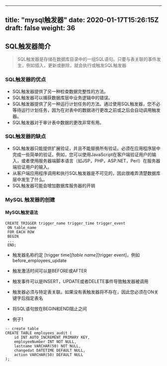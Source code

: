 
---
title: "mysql触发器"
date: 2020-01-17T15:26:15Z
draft: false
weight: 36
---

## SQL触发器简介

> SQL触发器是存储在数据库目录中的一组SQL语句。只要与表关联的事件发生，例如插入，更新或删除，就会执行或触发SQL触发器

### SQL触发器的优点

+ SQL触发器提供了另一种检查数据完整性的方法。
+ SQL触发器可以捕获数据库层中业务逻辑中的错误。
+ SQL触发器提供了另一种运行计划任务的方法。通过使用SQL触发器，您不必等待运行计划任务，因为在对表中的数据进行更改之前或之后会自动调用触发器。
+ SQL触发器对于审计表中数据的更改非常有用。

### SQL触发器的缺点

+ SQL触发器只能提供扩展验证，并且不能替换所有验证。必须在应用程序层中完成一些简单的验证。例如，您可以使用JavaScript在客户端验证用户的输入，或者使用服务器端脚本语言（如JSP，PHP，ASP.NET，Perl）在服务器端验证用户的输入。
+ 从客户端应用程序调用和执行SQL触发器是不可见的，因此很难弄清楚数据库层中发生了什么。
+ SQL触发器可能会增加数据库服务器的开销

### MySQL 触发器的创建

#### MySQL触发语法

```mysql
CREATE TRIGGER trigger_name trigger_time trigger_event
 ON table_name
 FOR EACH ROW
 BEGIN
 ...
 END; 
```

+ 触发器名称约定 [trigger time]_[table name]_[trigger event]，例如before_employees_update
+ 触发激活时间可以是BEFORE或AFTER
+ 触发事件可以是INSERT，UPDATE或者DELETE事件导致触发器被调用
+ 触发器必须与特定表关联。如果没有表触发器将不存在，因此您必须在ON关键字后指定表名
+ 将SQL语句放在BEGIN和END阻止之间

+ 例子1

```mysql
-- create table
CREATE TABLE employees_audit (
    id INT AUTO_INCREMENT PRIMARY KEY,
    employeeNumber INT NOT NULL,
    lastname VARCHAR(50) NOT NULL,
    changedat DATETIME DEFAULT NULL,
    action VARCHAR(50) DEFAULT NULL
); 


```

